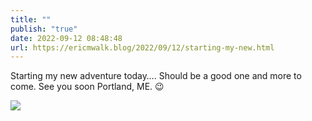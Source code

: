 ```yaml
---
title: ""
publish: "true"
date: 2022-09-12 08:48:48
url: https://ericmwalk.blog/2022/09/12/starting-my-new.html
---
```

Starting my new adventure today…. Should be a good one and more to come. See you soon Portland, ME. 😉

![](https://ericmwalk.blog/uploads/2022/3eb33e2d14.jpg)